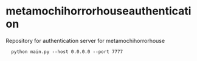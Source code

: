 # metamochihorrorhouseauthentication
Repository for authentication server for metamochihorrorhouse

```
  python main.py --host 0.0.0.0 --port 7777

```
